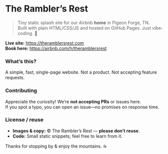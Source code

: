 # The Rambler’s Rest

> Tiny static splash site for our Airbnb **home** in Pigeon Forge, TN.  
> Built with plain HTML/CSS/JS and hosted on GitHub Pages. Just vibe-coding. 🌲

**Live site:** https://theramblersrest.com  
**Book here:** https://airbnb.com/h/theramblersrest

### What’s this?
A simple, fast, single-page website. Not a product. Not accepting feature requests.

### Contributing
Appreciate the curiosity! We’re **not accepting PRs** or issues here.  
If you spot a typo, you can open an issue—no promises on response time.

### License / reuse
- **Images & copy:** © The Rambler’s Rest — **please don’t reuse**.
- **Code:** Small static snippets; feel free to learn from it.

Thanks for stopping by & enjoy the mountains. ☕️
